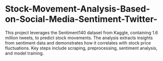 # Stock-Movement-Analysis-Based-on-Social-Media-Sentiment-Twitter-
This project leverages the Sentiment140 dataset from Kaggle, containing 1.6 million tweets, to predict stock movements. The analysis extracts insights from sentiment data and demonstrates how it correlates with stock price fluctuations. Key steps include scraping, preprocessing, sentiment analysis, and model training.
